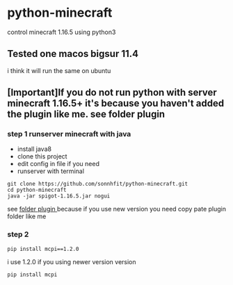 # python-minecraft
control minecraft 1.16.5  using python3

## Tested one macos bigsur 11.4
i think it will run the same on ubuntu

## [Important]If you do not run python with server minecraft 1.16.5+ it's because you haven't added the plugin like me. see folder plugin 
### step 1 runserver minecraft with java 

- install java8
- clone this project
- edit config in file if you need 
- runserver with  terminal 

```
git clone https://github.com/sonnhfit/python-minecraft.git
cd python-minecraft
java -jar spigot-1.16.5.jar nogui     
```

see [folder plugin ](https://github.com/sonnhfit/python-minecraft/tree/master/plugins) because if you use new version you need copy pate plugin folder like me


### step 2 

```
pip install mcpi==1.2.0
```
i use 1.2.0 if you using newer version version 
```
pip install mcpi
```
